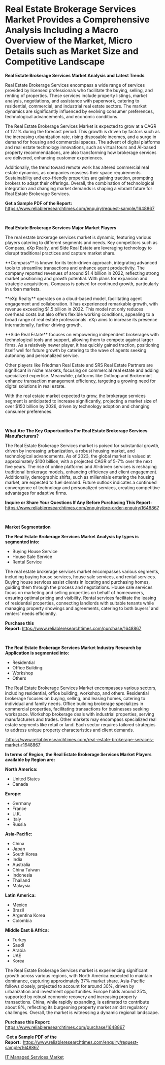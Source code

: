 <p><h1>Real Estate Brokerage Services Market Provides a Comprehensive Analysis Including a Macro Overview of the Market, Micro Details such as Market Size and Competitive Landscape</h1></p><p><strong>Real Estate Brokerage Services Market Analysis and Latest Trends</strong></p>
<p><p>Real Estate Brokerage Services encompass a wide range of services provided by licensed professionals who facilitate the buying, selling, and renting of properties. These services include property listings, market analysis, negotiations, and assistance with paperwork, catering to residential, commercial, and industrial real estate sectors. The market dynamics are significantly influenced by evolving consumer preferences, technological advancements, and economic conditions.</p><p>The Real Estate Brokerage Services Market is expected to grow at a CAGR of 12.1% during the forecast period. This growth is driven by factors such as the increasing urbanization rate, rising disposable incomes, and a surge in demand for housing and commercial spaces. The advent of digital platforms and real estate technology innovations, such as virtual tours and AI-based property recommendations, are also transforming how brokerage services are delivered, enhancing customer experiences. </p><p>Additionally, the trend toward remote work has altered commercial real estate dynamics, as companies reassess their space requirements. Sustainability and eco-friendly properties are gaining traction, prompting brokers to adapt their offerings. Overall, the combination of technological integration and changing market demands is shaping a vibrant future for Real Estate Brokerage Services.</p></p>
<p><strong>Get a Sample PDF of the Report:&nbsp;</strong> <a href="https://www.reliableresearchtimes.com/enquiry/request-sample/1648867?utm_campaign=3264&utm_medium=2&utm_source=Github&utm_content=ia&utm_term=09032025&utm_id=real-estate-brokerage-services">https://www.reliableresearchtimes.com/enquiry/request-sample/1648867</a></p>
<p>&nbsp;</p>
<p><strong>Real Estate Brokerage Services Major Market Players</strong></p>
<p><p>The real estate brokerage services market is dynamic, featuring various players catering to different segments and needs. Key competitors such as Compass, eXp Realty, and Side Real Estate are leveraging technology to disrupt traditional practices and capture market share.</p><p>**Compass** is known for its tech-driven approach, integrating advanced tools to streamline transactions and enhance agent productivity. The company reported revenues of around $1.4 billion in 2022, reflecting strong market positioning and growth potential. With plans for expansion and strategic acquisitions, Compass is poised for continued growth, particularly in urban markets.</p><p>**eXp Realty** operates on a cloud-based model, facilitating agent engagement and collaboration. It has experienced remarkable growth, with revenue exceeding $1.5 billion in 2022. This model not only reduces overhead costs but also offers flexible working conditions, appealing to a broad range of real estate professionals. eXp aims to increase its presence internationally, further driving growth.</p><p>**Side Real Estate** focuses on empowering independent brokerages with technological tools and support, allowing them to compete against larger firms. As a relatively newer player, it has quickly gained traction, positioning itself well for future growth by catering to the wave of agents seeking autonomy and personalized service.</p><p>Other players like Friedman Real Estate and SRS Real Estate Partners are significant in niche markets, focusing on commercial real estate and adding specialized expertise. Meanwhile, platforms like Dotloop and Brokermint enhance transaction management efficiency, targeting a growing need for digital solutions in real estate.</p><p>With the real estate market expected to grow, the brokerage services segment is anticipated to increase significantly, projecting a market size of over $150 billion by 2026, driven by technology adoption and changing consumer preferences.</p></p>
<p>&nbsp;</p>
<p><strong>What Are The Key Opportunities For Real Estate Brokerage Services Manufacturers?</strong></p>
<p><p>The Real Estate Brokerage Services market is poised for substantial growth, driven by increasing urbanization, a robust housing market, and technological advancements. As of 2023, the global market is valued at approximately $100 billion, with a projected CAGR of 5-7% over the next five years. The rise of online platforms and AI-driven services is reshaping traditional brokerage models, enhancing efficiency and client engagement. Additionally, demographic shifts, such as millennials entering the housing market, are expected to fuel demand. Future outlook indicates a continued convergence of technology and personalized services, creating competitive advantages for adaptive firms.</p></p>
<p><strong>Inquire or Share Your Questions If Any Before Purchasing This Report:</strong> <a href="https://www.reliableresearchtimes.com/enquiry/pre-order-enquiry/1648867?utm_campaign=3264&utm_medium=2&utm_source=Github&utm_content=ia&utm_term=09032025&utm_id=real-estate-brokerage-services">https://www.reliableresearchtimes.com/enquiry/pre-order-enquiry/1648867</a></p>
<p>&nbsp;</p>
<p><strong>Market Segmentation</strong></p>
<p><strong>The Real Estate Brokerage Services Market Analysis by types is segmented into:</strong></p>
<p><ul><li>Buying House Service</li><li>House Sale Service</li><li>Rental Service</li></ul></p>
<p><p>The real estate brokerage services market encompasses various segments, including buying house services, house sale services, and rental services. Buying house services assist clients in locating and purchasing homes, guiding them through the process and negotiations. House sale services focus on marketing and selling properties on behalf of homeowners, ensuring optimal pricing and visibility. Rental services facilitate the leasing of residential properties, connecting landlords with suitable tenants while managing property showings and agreements, catering to both buyers’ and renters’ needs efficiently.</p></p>
<p><strong>Purchase this Report:&nbsp;</strong><a href="https://www.reliableresearchtimes.com/purchase/1648867?utm_campaign=3264&utm_medium=2&utm_source=Github&utm_content=ia&utm_term=09032025&utm_id=real-estate-brokerage-services">https://www.reliableresearchtimes.com/purchase/1648867</a></p>
<p>&nbsp;</p>
<p><strong>The Real Estate Brokerage Services Market Industry Research by Application is segmented into:</strong></p>
<p><ul><li>Residential</li><li>Office Building</li><li>Workshop</li><li>Others</li></ul></p>
<p><p>The Real Estate Brokerage Services Market encompasses various sectors, including residential, office building, workshop, and others. Residential brokerage focuses on buying, selling, and leasing homes, catering to individual and family needs. Office building brokerage specializes in commercial properties, facilitating transactions for businesses seeking workspace. Workshop brokerage deals with industrial properties, serving manufacturers and trades. Other markets may encompass specialized real estate segments like retail or land. Each sector requires tailored strategies to address unique property characteristics and client demands.</p></p>
<p><a href="https://www.reliableresearchtimes.com/real-estate-brokerage-services-market-r1648867?utm_campaign=3264&utm_medium=2&utm_source=Github&utm_content=ia&utm_term=09032025&utm_id=real-estate-brokerage-services">&nbsp;https://www.reliableresearchtimes.com/real-estate-brokerage-services-market-r1648867</a></p>
<p><strong>In terms of Region, the Real Estate Brokerage Services Market Players available by Region are:</strong></p>
<p>
    <p> <strong> North America: </strong>
        <ul>
            <li>United States</li>
            <li>Canada</li>
        </ul>
        </p> 
    <p> <strong> Europe: </strong>
        <ul>
            <li>Germany</li>
            <li>France</li>
            <li>U.K.</li>
            <li>Italy</li>
            <li>Russia</li>
        </ul>
        </p> 
    <p> <strong> Asia-Pacific: </strong>
        <ul>
            <li>China</li>
            <li>Japan</li>
            <li>South Korea</li>
            <li>India</li>
            <li>Australia</li>
            <li>China Taiwan</li>
            <li>Indonesia</li>
            <li>Thailand</li>
            <li>Malaysia</li>
        </ul>
        </p> 
    <p> <strong> Latin America: </strong>
        <ul>
            <li>Mexico</li>
            <li>Brazil</li>
            <li>Argentina Korea</li>
            <li>Colombia</li>
        </ul>
        </p> 
    <p> <strong> Middle East & Africa: </strong>
        <ul>
            <li>Turkey</li>
            <li>Saudi</li>
            <li>Arabia</li>
            <li>UAE</li>
            <li>Korea</li>
        </ul>
    </p>
    </p>
<p><p>The Real Estate Brokerage Services market is experiencing significant growth across various regions, with North America expected to maintain dominance, capturing approximately 37% market share. Asia-Pacific follows closely, projected to account for around 30%, driven by urbanization and investment opportunities. Europe holds around 25%, supported by robust economic recovery and increasing property transactions. China, while rapidly expanding, is estimated to contribute about 8%, reflecting its burgeoning property market amidst regulatory challenges. Overall, the market is witnessing a dynamic regional landscape.</p></p>
<p><strong>Purchase this Report: </strong><a href="https://www.reliableresearchtimes.com/purchase/1648867?utm_campaign=3264&utm_medium=2&utm_source=Github&utm_content=ia&utm_term=09032025&utm_id=real-estate-brokerage-services">https://www.reliableresearchtimes.com/purchase/1648867</a></p>
<p>&nbsp;<strong>Get a Sample PDF of the Report:&nbsp;&nbsp;</strong><a href="https://www.reliableresearchtimes.com/enquiry/request-sample/1648867?utm_campaign=3264&utm_medium=2&utm_source=Github&utm_content=ia&utm_term=09032025&utm_id=real-estate-brokerage-services">https://www.reliableresearchtimes.com/enquiry/request-sample/1648867</a></p>
<p><strong></strong></p>
<p><p><a href="https://github.com/tanckfelli84/Market-Research-Report-List-1/blob/main/it-managed-services-market.md?utm_campaign=3264&utm_medium=2&utm_source=Github&utm_content=ia&utm_term=09032025&utm_id=real-estate-brokerage-services">IT Managed Services Market</a></p></p>